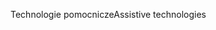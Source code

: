 <span data-ttu-id="93fb5-101">Technologie pomocnicze</span><span class="sxs-lookup"><span data-stu-id="93fb5-101">Assistive technologies</span></span>